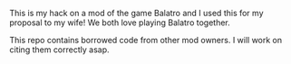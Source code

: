 This is my hack on a mod of the game Balatro and I used this for my proposal to my wife! We both love playing Balatro together.

This repo contains borrowed code from other mod owners. I will work on citing them correctly asap.
